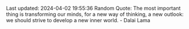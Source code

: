 Last updated: 2024-04-02 19:55:36
Random Quote: The most important thing is transforming our minds, for a new way of thinking, a new outlook: we should strive to develop a new inner world. - Dalai Lama